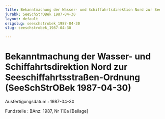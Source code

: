 ```yaml
---
Title: Bekanntmachung der Wasser- und Schiffahrtsdirektion Nord zur Seeschiffahrtsstraßen-Ordnung
jurabk: SeeSchStrOBek 1987-04-30
layout: default
origslug: seeschstrobek_1987-04-30
slug: seeschstrobek_1987-04-30

---
```


# Bekanntmachung der Wasser- und Schiffahrtsdirektion Nord zur Seeschiffahrtsstraßen-Ordnung (SeeSchStrOBek 1987-04-30)

Ausfertigungsdatum
:   1987-04-30

Fundstelle
:   BAnz: 1987, Nr 110a [Beilage]

